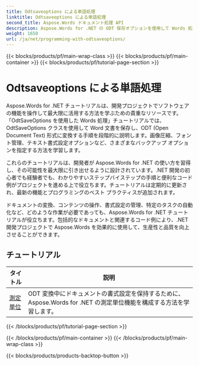 ```yaml
---
title: Odtsaveoptions による単語処理
linktitle: Odtsaveoptions による単語処理
second_title: Aspose.Words ドキュメント処理 API
description: Aspose.Words for .NET の ODT 保存オプションを使用して Words 処理を学習します。Word 文書を ODT 形式で保存するためのサンプル コードを含む詳細なチュートリアルです。
weight: 1650
url: /ja/net/programming-with-odtsaveoptions/
---
```


{{< blocks/products/pf/main-wrap-class >}}
{{< blocks/products/pf/main-container >}}
{{< blocks/products/pf/tutorial-page-section >}}

# Odtsaveoptions による単語処理

Aspose.Words for .NET チュートリアルは、開発プロジェクトでソフトウェアの機能を操作して最大限に活用する方法を学ぶための貴重なリソースです。「OdtSaveOptions を使用した Words 処理」チュートリアルでは、OdtSaveOptions クラスを使用して Word 文書を保存し、ODT (Open Document Text) 形式に変換する手順を段階的に説明します。画像圧縮、フォント管理、テキスト書式設定オプションなど、さまざまなバックアップ オプションを指定する方法を学習します。

これらのチュートリアルは、開発者が Aspose.Words for .NET の使い方を習得し、その可能性を最大限に引き出せるように設計されています。.NET 開発の初心者でも経験者でも、わかりやすいステップバイステップの手順と便利なコード例がプロジェクトを進める上で役立ちます。チュートリアルは定期的に更新され、最新の機能とプログラミングのベスト プラクティスが追加されます。

ドキュメントの変換、コンテンツの操作、書式設定の管理、特定のタスクの自動化など、どのような作業が必要であっても、Aspose.Words for .NET チュートリアルが役立ちます。包括的なドキュメントと関連するコード例により、.NET 開発プロジェクトで Aspose.Words を効果的に使用して、生産性と品質を向上させることができます。

 ## チュートリアル
| タイトル | 説明 |
| --- | --- |
| [測定単位](./measure-unit/) | ODT 変換中にドキュメントの書式設定を保持するために、Aspose.Words for .NET の測定単位機能を構成する方法を学習します。 |
{{< /blocks/products/pf/tutorial-page-section >}}

{{< /blocks/products/pf/main-container >}}
{{< /blocks/products/pf/main-wrap-class >}}

{{< blocks/products/products-backtop-button >}}
